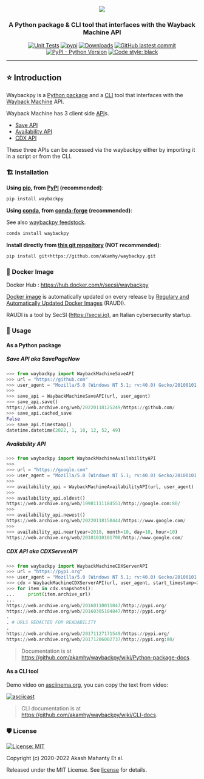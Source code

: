<div align="center">

<img src="https://raw.githubusercontent.com/akamhy/waybackpy/master/assets/waybackpy_logo.svg"><br>

<h3>A Python package & CLI tool that interfaces with the Wayback Machine API</h3>

</div>

<p align="center">
<a href="https://github.com/akamhy/waybackpy/actions?query=workflow%3ATests"><img alt="Unit Tests" src="https://github.com/akamhy/waybackpy/workflows/Tests/badge.svg"></a>
<a href="https://pypi.org/project/waybackpy/"><img alt="pypi" src="https://img.shields.io/pypi/v/waybackpy.svg"></a>
<a href="https://pepy.tech/project/waybackpy?versions=2*&versions=1*&versions=3*"><img alt="Downloads" src="https://pepy.tech/badge/waybackpy/month"></a>
<a href="https://github.com/akamhy/waybackpy/commits/master"><img alt="GitHub lastest commit" src="https://img.shields.io/github/last-commit/akamhy/waybackpy?color=blue&style=flat-square"></a>
<a href="#"><img alt="PyPI - Python Version" src="https://img.shields.io/pypi/pyversions/waybackpy?style=flat-square"></a>
<a href="https://github.com/psf/black"><img alt="Code style: black" src="https://img.shields.io/badge/code%20style-black-000000.svg"></a>
</p>

-----------------------------------------------------------------------------------------------------------------------------------------------

## ⭐️ Introduction
Waybackpy is a [Python package](https://www.udacity.com/blog/2021/01/what-is-a-python-package.html) and a [CLI](https://www.w3schools.com/whatis/whatis_cli.asp) tool that interfaces with the [Wayback Machine](https://en.wikipedia.org/wiki/Wayback_Machine) API.

 Wayback Machine has 3 client side [API](https://www.redhat.com/en/topics/api/what-are-application-programming-interfaces)s.

  - [Save API](https://github.com/akamhy/waybackpy/wiki/Wayback-Machine-APIs#save-api)
  - [Availability API](https://github.com/akamhy/waybackpy/wiki/Wayback-Machine-APIs#availability-api)
  - [CDX API](https://github.com/akamhy/waybackpy/wiki/Wayback-Machine-APIs#cdx-api)

These three APIs can be accessed via the waybackpy either by importing it in a script or from the CLI.


### 🏗 Installation

**Using [pip](https://en.wikipedia.org/wiki/Pip_(package_manager)), from [PyPI](https://pypi.org/) (recommended)**:

```bash
pip install waybackpy
```


**Using [conda](https://en.wikipedia.org/wiki/Conda_(package_manager)), from [conda-forge](https://conda-forge.org/) (recommended)**:

See also [waybackpy feedstock](https://github.com/conda-forge/waybackpy-feedstock).

```bash
conda install waybackpy
```


**Install directly from [this git repository](https://github.com/akamhy/waybackpy) (NOT recommended)**:

```bash
pip install git+https://github.com/akamhy/waybackpy.git
```


### 🐳 Docker Image
Docker Hub : <https://hub.docker.com/r/secsi/waybackpy>

[Docker image](https://searchitoperations.techtarget.com/definition/Docker-image) is automatically updated on every release by [Regulary and Automatically Updated Docker Images](https://github.com/cybersecsi/RAUDI) (RAUDI).

RAUDI is a tool by SecSI (<https://secsi.io>), an Italian cybersecurity startup.


### 🚀 Usage

#### As a Python package

##### Save API aka SavePageNow
```python
>>> from waybackpy import WaybackMachineSaveAPI
>>> url = "https://github.com"
>>> user_agent = "Mozilla/5.0 (Windows NT 5.1; rv:40.0) Gecko/20100101 Firefox/40.0"
>>>
>>> save_api = WaybackMachineSaveAPI(url, user_agent)
>>> save_api.save()
https://web.archive.org/web/20220118125249/https://github.com/
>>> save_api.cached_save
False
>>> save_api.timestamp()
datetime.datetime(2022, 1, 18, 12, 52, 49)
```

##### Availability API
```python
>>> from waybackpy import WaybackMachineAvailabilityAPI
>>>
>>> url = "https://google.com"
>>> user_agent = "Mozilla/5.0 (Windows NT 5.1; rv:40.0) Gecko/20100101 Firefox/40.0"
>>>
>>> availability_api = WaybackMachineAvailabilityAPI(url, user_agent)
>>>
>>> availability_api.oldest()
https://web.archive.org/web/19981111184551/http://google.com:80/
>>>
>>> availability_api.newest()
https://web.archive.org/web/20220118150444/https://www.google.com/
>>>
>>> availability_api.near(year=2010, month=10, day=10, hour=10)
https://web.archive.org/web/20101010101708/http://www.google.com/
```

##### CDX API aka CDXServerAPI
```python
>>> from waybackpy import WaybackMachineCDXServerAPI
>>> url = "https://pypi.org"
>>> user_agent = "Mozilla/5.0 (Windows NT 5.1; rv:40.0) Gecko/20100101 Firefox/40.0"
>>> cdx = WaybackMachineCDXServerAPI(url, user_agent, start_timestamp=2016, end_timestamp=2017)
>>> for item in cdx.snapshots():
...     print(item.archive_url)
...
https://web.archive.org/web/20160110011047/http://pypi.org/
https://web.archive.org/web/20160305104847/http://pypi.org/
.
. # URLS REDACTED FOR READABILITY
.
https://web.archive.org/web/20171127171549/https://pypi.org/
https://web.archive.org/web/20171206002737/http://pypi.org:80/
```

> Documentation is at <https://github.com/akamhy/waybackpy/wiki/Python-package-docs>.


#### As a CLI tool

Demo video on [asciinema.org](https://asciinema.org), you can copy the text from video:

[![asciicast](https://asciinema.org/a/464367.svg)](https://asciinema.org/a/464367)

> CLI documentation is at <https://github.com/akamhy/waybackpy/wiki/CLI-docs>.

### 🛡 License
[![License: MIT](https://img.shields.io/badge/License-MIT-green.svg)](https://github.com/akamhy/waybackpy/blob/master/LICENSE)

Copyright (c) 2020-2022 Akash Mahanty Et al.

Released under the MIT License. See [license](https://github.com/akamhy/waybackpy/blob/master/LICENSE) for details.
